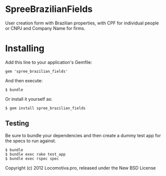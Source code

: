 SpreeBrazilianFields
====================

User creation form with Brazilian properties, with CPF for individual people or CNPJ and Company Name for firms.


Installing
=======

Add this line to your application's Gemfile:

    gem 'spree_brazilian_fields'

And then execute:

    $ bundle

Or install it yourself as:

    $ gem install spree_brazilian_fields


Testing
-------

Be sure to bundle your dependencies and then create a dummy test app for the specs to run against.

    $ bundle
    $ bundle exec rake test_app
    $ bundle exec rspec spec


Copyright (c) 2012 Locomotiva.pro, released under the New BSD License
